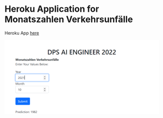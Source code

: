 # Heroku Application for Monatszahlen Verkehrsunfälle

Heroku App [here](https://ranji-dps-2022.herokuapp.com/)

![](https://github.com/ranjiGT/Heroku-DPS-ranji/blob/main/Deploy_1.png)
